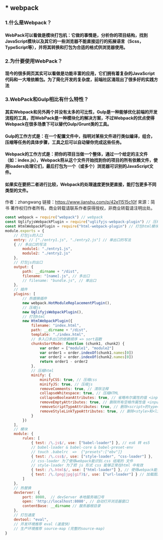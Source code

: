 ## * webpack
   ### 1.什么是Webpack？
   #### WebPack可以看做是模块打包机：它做的事情是，分析你的项目结构，找到JavaScript模块以及其它的一些浏览器不能直接运行的拓展语言（Scss，TypeScript等），并将其转换和打包为合适的格式供浏览器使用。

   ### 2.为什要使用WebPack？
   #### 现今的很多网页其实可以看做是功能丰富的应用，它们拥有着复杂的JavaScript代码和一大堆依赖包。为了简化开发的复杂度，前端社区涌现出了很多好的实践方法

   ### 3.WebPack和Gulp相比有什么特性？
   #### 其实Webpack和另外两个并没有太多的可比性，Gulp是一种能够优化前端的开发流程的工具，而WebPack是一种模块化的解决方案，不过Webpack的优点使得Webpack在很多场景下可以替代Gulp/Grunt类的工具。
   #### Gulp的工作方式是：在一个配置文件中，指明对某些文件进行类似编译，组合，压缩等任务的具体步骤，工具之后可以自动替你完成这些任务。
   #### Webpack的工作方式是：把你的项目当做一个整体，通过一个给定的主文件（如：index.js），Webpack将从这个文件开始找到你的项目的所有依赖文件，使用loaders处理它们，最后打包为一个（或多个）浏览器可识别的JavaScript文件。
   #### 如果实在要把二者进行比较，Webpack的处理速度更快更直接，能打包更多不同类型的文件。

作者：zhangwang
链接：https://www.jianshu.com/p/42e11515c10f
來源：简书
著作权归作者所有。商业转载请联系作者获得授权，非商业转载请注明出处。
```js
const webpack = require("webpack") // webpack
const UglifyjsWebpackPlugin = require("uglifyjs-webpack-plugin") // 压缩js模块
const HtmlWebpackPlugin = require("html-webpack-plugin") // 打包html模块
module.exports = {
    // 打包js的入口
    entry: // ["./entry1.js", "./entry2.js"] // 单出口的写法
    { // 多出口的写法
        module1: "./entry1.js",
        module2: "./entry2.js"
    },
    // 打包js的出口
    output: {
        path: __dirname + "/dist",
        filename: "[name].js", // 多出口
        // filename: "bundle.js", // 单出口
    },
    // 插件
    plugins: [
        // 热替换插件
        new webpack.HotModuleReplacementPlugin(),
        // 压缩js
        new UglifyjsWebpackPlugin(),
        // 打包html
        new HtmlWebpackPlugin({
            filename: "index.html",
            path: __dirname + "/dist",
            template: "./index.html",
            // 多入口多出口的依赖顺序 => sort函数
            chunksSortMode: function (chunk1, chunk2) {
                var order = ["module1", "module2"]
                var order1 = order.indexOf(chunk1.names[0])
                var order2 = order.indexOf(chunk2.names[0])
                return order1 - order2
            },
            // 压缩html
            minify: {
                minifyCSS: true, // 压缩css
                minifyJS: true, // 压缩js
                removeComments: true, // 清除注释
                collapseWhitespace: true, // 压缩HTML
                collapseBooleanAttributes: true, // 省略布尔属性的值 <input checked='true'/> ==> <input />
                removeEmptyAttributes: true, // 删除所有空格作属性值 <input id='' /> ==> <input />
                removeScriptTypeAttributes: true, // 删除<script>的type='text/javascript'
                removeStyleLinkTypeAttributes: true, // 删除<style>和<link>的type='text/css'
            }
        })
    ],
    // 模块
    module: {
        rules: [
            { test: /\.js$/, use: ["babel-loader"] }, // es6 转 es5
            // babel-loader & babel-core & babel-preset-env
            // touch .babelrc  =>  {"presets":["ebv"]}
            { test: /\.css$/, use: ["style-loader", "css-loader"] },
            // css-loader 为了使得webpack能识别.css 结尾的 文件
            // style-loader 为了把 js 形式 css 能够正常在html 中有效
            { test: /\.html$/, use: ["html-loader"] }, // 使得webpack能识别html
            { test: /\.(png|jpg|gif)$/, use: ["url-loader"] } // 加载图片的 内部含有 file-loader
        ]
    },
    // 热替换
    devServer: {
        port: 8080,  // devServer 本地服务端口号
        open: 'http://localhost:8080', // 自动打开浏览器窗口
        contentBase: __dirname // 服务器根目录
    },
    // 打包速度
    devtool: "eval",
    // 开发环境推荐 eval (速度快)
    // 生产环境推荐 source-map (完整的source-map)
}
```